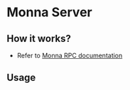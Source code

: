 # Monna Server

## How it works?
* Refer to [Monna RPC documentation](doc/MonnaRPC.md)

## Usage
```
```

